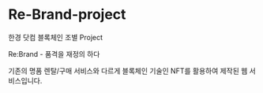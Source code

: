 # Re-Brand-project

한경 닷컴 블록체인 조별 Project

Re:Brand - 품격을 재정의 하다

기존의 명품 렌탈/구매 서비스와 다르게 블록체인 기술인 NFT를 활용하여 제작된 웹 서비스입니다.
